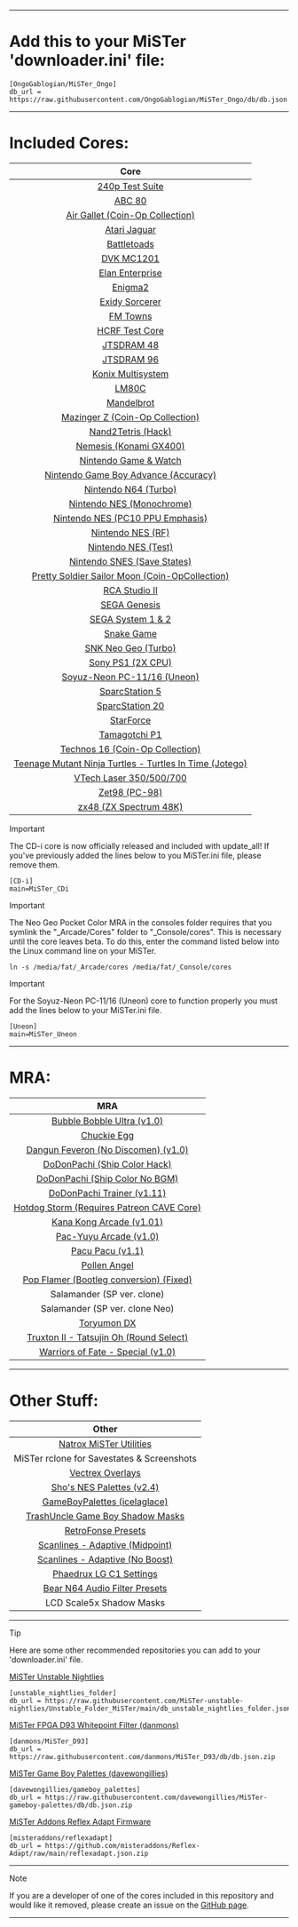 ----
# Add this to your MiSTer 'downloader.ini' file:
```
[OngoGablogian/MiSTer_Ongo]
db_url = https://raw.githubusercontent.com/OngoGablogian/MiSTer_Ongo/db/db.json.zip
```
----

# Included Cores:
| Core |
| :---: |
| [240p Test Suite](https://github.com/burabure/240p_MiSTer)                                                                      |
| [ABC 80](https://github.com/JasonA-dev/ABC80_MiSTer)                                                                            |
| [Air Gallet (Coin-Op Collection)](https://www.patreon.com/posts/135641029)                                                      |
| [Atari Jaguar](https://github.com/greyrogue/Jaguar_MiSTer)                                                                      |
| [Battletoads](https://github.com/srg320/Arcade-Battletoads_MiSTer)                                                              |
| [DVK MC1201](https://github.com/xolod79/MC1201)                                                                                 |
| [Elan Enterprise](https://github.com/Kyp069/ep)                                                                                 |
| [Enigma2](https://github.com/nic24-rgb/Enigma2)                                                                                 |
| [Exidy Sorcerer](https://github.com/JasonA-dev/Sorcerer_MiSTer)                                                                 |
| [FM Towns](http://fpga8801.seesaa.net)                                                                                          |
| [HCRF Test Core](https://discord.com/channels/637336939212701757/1043059930543951932/1212906158608748624)                       |
| [JTSDRAM 48](https://github.com/jotego/jtbin/blob/master/deprecated/jtsdram48_20210108.rbf)                                     |
| [JTSDRAM 96](https://github.com/jotego/jtbin/blob/master/deprecated/jtsdram96_20210108.rbf)                                     |
| [Konix Multisystem](https://github.com/SavourySnaX/MiSTer_KonixMultisystem)                                                     |
| [LM80C](https://github.com/JasonA-dev/LM80C_MiSTer)                                                                             |
| [Mandelbrot](https://github.com/jacquesdriessen/MiSTer-mandelbrot)                                                              |
| [Mazinger Z (Coin-Op Collection)](https://www.patreon.com/posts/coin-op-presents-124883899)                                     |
| [Nand2Tetris (Hack)](https://github.com/sajattack/Hack_MiSTer)                                                                  |
| [Nemesis (Konami GX400)](https://github.com/GX400-Friends/gx400-bin)                                                            |
| [Nintendo Game & Watch](https://github.com/agg23/fpga-gameandwatch)                                                             |
| [Nintendo Game Boy Advance (Accuracy)](https://github.com/MiSTer-devel/GBA_MiSTer/tree/accuracy)                                |
| [Nintendo N64 (Turbo)](https://github.com/MiSTer-devel/N64_MiSTer/tree/main/releases_turbo)                                     |
| [Nintendo NES (Monochrome)](https://x.com/iequalshane/status/1702385984053109018?s=20)                                          |
| [Nintendo NES (PC10 PPU Emphasis)](https://x.com/iequalshane/status/1714695850910175269?s=20)                                   |
| [Nintendo NES (RF)](https://x.com/iequalshane/status/1619921884682002433?s=20)                                                  |
| [Nintendo NES (Test)](https://discord.com/channels/647909397477195803/737506076806611064/1423754567371460781)                   |
| [Nintendo SNES (Save States)](https://misterfpga.org/viewtopic.php?t=8459)                                                      |
| [Pretty Soldier Sailor Moon (Coin-OpCollection)](https://www.patreon.com/posts/coin-op-presents-132165001)                      |
| [RCA Studio II](https://github.com/JasonA-dev/RCAStudioII_Mister)                                                               |
| [SEGA Genesis](https://github.com/MiSTer-devel/Genesis_MiSTer)                                                                  |
| [SEGA System 1 & 2](https://github.com/blackwine/Arcade-SEGASYS1_MiSTer)                                                        |
| [Snake Game](https://github.com/dimonp/SnakeGame_MiSTer/)                                                                       |
| [SNK Neo Geo (Turbo)](https://github.com/ajgowans/alt-cores)                                                                    |
| [Sony PS1 (2X CPU)](https://github.com/RobertPeip/PSX_MiSTer/tree/main/releases)                                                |
| [Soyuz-Neon PC-11/16 (Uneon)](https://github.com/xolod79/UNEON)                                                                 |
| [SparcStation 5](https://github.com/Grabulosaure/ss)                                                                            |
| [SparcStation 20](https://github.com/Grabulosaure/ss)                                                                           |
| [StarForce](https://github.com/madoov/MiSTer-StarForce)                                                                         |
| [Tamagotchi P1](https://github.com/agg23/fpga-tamagotchi)                                                                       |
| [Technos 16 (Coin-Op Collection)](https://www.patreon.com/posts/coin-op-presents-120641719)                                     |
| [Teenage Mutant Ninja Turtles - Turtles In Time (Jotego)](https://github.com/jotego/jtcores)                                    |
| [VTech Laser 350/500/700](https://github.com/JasonA-dev/Laser500_MiSTer)                                                        |
| [Zet98 (PC-98)](http://fpga8801.seesaa.net/)                                                                                    |
| [zx48 (ZX Spectrum 48K)](https://github.com/Kyp069/zx48-MiSTer)                                                                 |


> [!IMPORTANT]  
> The CD-i core is now officially released and included with update_all! If you've previously added the lines below to you MiSTer.ini file, please remove them.

```
[CD-i]
main=MiSTer_CDi
```


> [!IMPORTANT]  
> The Neo Geo Pocket Color MRA in the consoles folder requires that you symlink the "_Arcade/Cores" folder to "_Console/cores". This is necessary until the core leaves beta. To do this, enter the command listed below into the Linux command line on your MiSTer. 

```
ln -s /media/fat/_Arcade/cores /media/fat/_Console/cores
```


> [!IMPORTANT]  
> For the Soyuz-Neon PC-11/16 (Uneon) core to function properly you must add the lines below to your MiSTer.ini file.

```
[Uneon]
main=MiSTer_Uneon
```


----

# MRA:
| MRA |
| :---: |
| [Bubble Bobble Ultra (v1.0)](https://www.romhacking.net/hacks/754)                                          |
| [Chuckie Egg](https://arlagames.itch.io/chuckie-egg-arcade)                                                 |
| [Dangun Feveron (No Discomen) (v1.0)](https://www.romhacking.net/hacks/7544)                                |
| [DoDonPachi (Ship Color Hack)](https://epozzobon.it/re/ddonpach/patcher)                                    |
| [DoDonPachi (Ship Color No BGM)](https://epozzobon.it/re/ddonpach/patcher)                                  |
| [DoDonPachi Trainer (v1.11)](https://github.com/alamone/ddonpachj-trainer)                                  |
| [Hotdog Storm (Requires Patreon CAVE Core)](https://www.patreon.com/nullobject)                             |
| [Kana Kong Arcade (v1.01)](https://www.romhacking.net/hacks/6689)                                           |
| [Pac-Yuyu Arcade (v1.0)](https://www.romhacking.net/hacks/6695)                                             |
| [Pacu Pacu (v1.1)](https://discord.com/channels/647909397477195803/1046942006942900304/1408732261028860004) |
| [Pollen Angel](https://arlagames.itch.io/pollen-angel-pacman-hardware)                                      |
| [Pop Flamer (Bootleg conversion) (Fixed)](https://github.com/MiSTer-devel/Arcade-NaughtyBoy_MiSTer)         |
| Salamander (SP ver. clone)                                                                                  |
| Salamander (SP ver. clone Neo)                                                                              |
| [Toryumon DX](https://www.romhacking.net/hacks/8319/)                                                       |
| [Truxton II - Tatsujin Oh (Round Select)](http://alamone.net/)                                              |
| [Warriors of Fate - Special (v1.0)](https://www.romhacking.net/hacks/7550)                                  |

----

# Other Stuff:
| Other |
| :---: |
| [Natrox MiSTer Utilities](https://github.com/Natrox/MiSTer_Utils_Natrox)                                                  |
| MiSTer rclone for Savestates & Screenshots                                                                                |
| [Vectrex Overlays](https://github.com/MiSTer-devel/Vectrex_MiSTer/tree/master/overlays)                                   |
| [Sho's NES Palettes (v2.4)](https://archive.org/details/nes-palettes-v-2.4)                                               |
| [GameBoyPalettes (icelaglace)](https://github.com/icelaglace/GameBoyPalettes)                                             |
| [TrashUncle Game Boy Shadow Masks](https://github.com/trashuncle/Gameboy_Palettes)                                        |
| [RetroFonse Presets](https://twitter.com/retrofonse/status/1602172002017517571?s=20)                                      |
| [Scanlines - Adaptive (Midpoint)](https://discord.com/channels/647909397477195803/811089485495402497/1074842158722465883) |
| [Scanlines - Adaptive (No Boost)](https://discord.com/channels/647909397477195803/811089485495402497/962786206029058179)  |
| [Phaedrux LG C1 Settings](https://discord.com/channels/647909397477195803/647909398072655907/1082827830913671169)         |
| [Bear N64 Audio Filter Presets](https://discord.com/channels/647909397477195803/1096015979055697940/1271142144135925771)  |
| LCD Scale5x Shadow Masks                                                                                                  |

----

> [!TIP]  
> Here are some other recommended repositories you can add to your 'downloader.ini' file.

[MiSTer Unstable Nightlies](https://github.com/MiSTer-unstable-nightlies)
```
[unstable_nightlies_folder]
db_url = https://raw.githubusercontent.com/MiSTer-unstable-nightlies/Unstable_Folder_MiSTer/main/db_unstable_nightlies_folder.json
```

[MiSTer FPGA D93 Whitepoint Filter (danmons)](https://github.com/danmons/MiSTer_D93)
```
[danmons/MiSTer_D93]
db_url = https://raw.githubusercontent.com/danmons/MiSTer_D93/db/db.json.zip
```

[MiSTer Game Boy Palettes (davewongillies)](https://github.com/davewongillies/MiSTer-gameboy-palettes)
```
[davewongillies/gameboy_palettes]
db_url = https://raw.githubusercontent.com/davewongillies/MiSTer-gameboy-palettes/db/db.json.zip
```

[MiSTer Addons Reflex Adapt Firmware](https://github.com/misteraddons/Reflex-Adapt)
```
[misteraddons/reflexadapt]
db_url = https://github.com/misteraddons/Reflex-Adapt/raw/main/reflexadapt.json.zip
```

----

> [!NOTE]  
> If you are a developer of one of the cores included in this repository and would like it removed, please create an issue on the [GitHub page](https://github.com/OngoGablogian/MiSTer_Ongo/issues).

----
